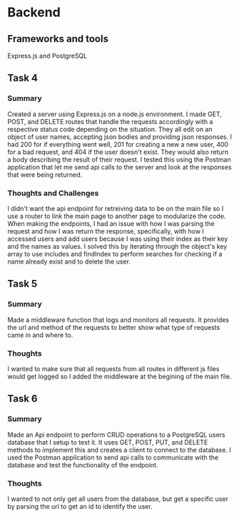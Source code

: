 # Backend

## Frameworks and tools
Express.js and PostgreSQL

## Task 4

### Summary
Created a server using Express.js on a node.js environment. I made GET, POST, and DELETE routes that handle the requests accordingly with a respective status code depending on the situation. They all edit on an object of user names, accepting json bodies and providing json responses. I had 200 for if everything went well, 201 for creating a new a new user, 400 for a bad request, and 404 if the user doesn't exist. They would also return a body describing the result of their request. I tested this using the Postman application that let me send api calls to the server and look at the responses that were being returned.

### Thoughts and Challenges
I didn't want the api endpoint for retreiving data to be on the main file so I use a router to link the main page to another page to modularize the code. When making the endpoints, I had an issue with how I was parsing the request and how I was return the response, specifically, with how I accessed users and add users because I was using their index as their key and the names as values. I solved this by iterating through the object's key array to use includes and findIndex to perform searches for checking if a name already exist and to delete the user.


## Task 5

### Summary
Made a middleware function that logs and monitors all requests. It provides the url and method of the requests to better show what type of requests came in and where to.

### Thoughts
I wanted to make sure that all requests from all routes in different js files would get logged so I added the middleware at the begining of the main file.

## Task 6

### Summary

Made an Api endpoint to perform CRUD operations to a PostgreSQL users database that I setup to test it. It uses GET, POST, PUT, and DELETE methods to implement this and creates a client to connect to the database. I used the Postman appilcation to send api calls to communicate with the database and test the functionality of the endpoint.

### Thoughts
I wanted to not only get all users from the database, but get a specific user by parsing the url to get an id to identify the user.
